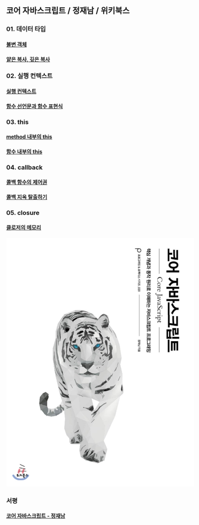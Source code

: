 ## 코어 자바스크립트 / 정재남 / 위키북스
### 01. 데이터 타입
#### [불변 객체](https://github.com/YUJO42/JavaScript_Study/blob/master/Core_JavaScript/01_Data_Type/ImmutableObject.md)
#### [얕은 복사, 깊은 복사](https://github.com/YUJO42/JavaScript_Study/blob/master/Core_JavaScript/01_Data_Type/shallowCopy_deepCopy.md)

### 02. 실행 컨텍스트
#### [실행 컨텍스트](https://github.com/YUJO42/JavaScript_Study/blob/master/Core_JavaScript/02_Execution_Context/executionContext.md)
#### [함수 선언문과 함수 표현식](https://github.com/YUJO42/JavaScript_Study/blob/master/Core_JavaScript/02_Execution_Context/function.md)

### 03. this
#### [method 내부의 this](https://github.com/YUJO42/JavaScript_Study/blob/master/Core_JavaScript/03_this/this01.md)
#### [함수 내부의 this](https://github.com/YUJO42/JavaScript_Study/blob/master/Core_JavaScript/03_this/this02.md)

### 04. callback
#### [콜백 함수의 제어권](https://github.com/YUJO42/JavaScript_Study/blob/master/Core_JavaScript/04_callback_function/callback01.md)
#### [콜백 지옥 탈출하기](https://github.com/YUJO42/JavaScript_Study/blob/master/Core_JavaScript/04_callback_function/callback02.md)

### 05. closure
#### [클로저의 메모리 ](https://github.com/YUJO42/JavaScript_Study/blob/master/Core_JavaScript/05_Closure/closure01.md)
![](https://github.com/YUJO42/JavaScript_Study/blob/master/img/CoreJavaScript.jpg?raw=true)

### 서평
#### [코어 자바스크립트 - 정재남](https://velog.io/@yujo/%EC%BD%94%EC%96%B4-%EC%9E%90%EB%B0%94%EC%8A%A4%ED%81%AC%EB%A6%BD%ED%8A%B8-%EC%A0%95%EC%9E%AC%EB%82%A8)
